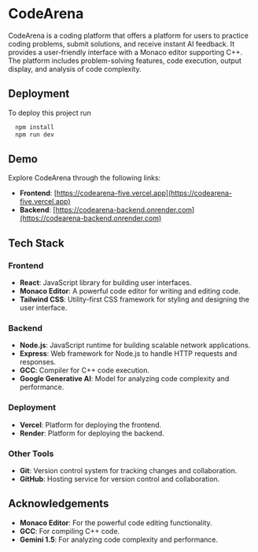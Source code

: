 
# CodeArena

CodeArena is a coding platform that offers a platform for users to practice coding problems, submit solutions, and receive instant AI feedback. It provides a user-friendly interface with a Monaco editor supporting C++. The platform includes problem-solving features, code execution, output display, and analysis of code complexity.





## Deployment

To deploy this project run

```bash
  npm install
  npm run dev
```


## Demo

Explore CodeArena through the following links:

- **Frontend**: [https://codearena-five.vercel.app](https://codearena-five.vercel.app)
- **Backend**: [https://codearena-backend.onrender.com](https://codearena-backend.onrender.com)


## Tech Stack

### Frontend
- **React**: JavaScript library for building user interfaces.
- **Monaco Editor**: A powerful code editor for writing and editing code.
- **Tailwind CSS**: Utility-first CSS framework for styling and designing the user interface.

### Backend
- **Node.js**: JavaScript runtime for building scalable network applications.
- **Express**: Web framework for Node.js to handle HTTP requests and responses.
- **GCC**: Compiler for C++ code execution.
- **Google Generative AI**: Model for analyzing code complexity and performance.

### Deployment
- **Vercel**: Platform for deploying the frontend.
- **Render**: Platform for deploying the backend.

### Other Tools
- **Git**: Version control system for tracking changes and collaboration.
- **GitHub**: Hosting service for version control and collaboration.
## Acknowledgements

- **Monaco Editor**: For the powerful code editing functionality.
- **GCC**: For compiling C++ code.
- **Gemini 1.5**: For analyzing code complexity and performance.

